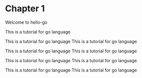 # Chapter 1
Welcome to hello-go

This is a tutorial for go language  

This is a tutorial for go language 
This is a tutorial for go language  

This is a tutorial for go language 
This is a tutorial for go language  

This is a tutorial for go language 
This is a tutorial for go language  

This is a tutorial for go language 
This is a tutorial for go language  

